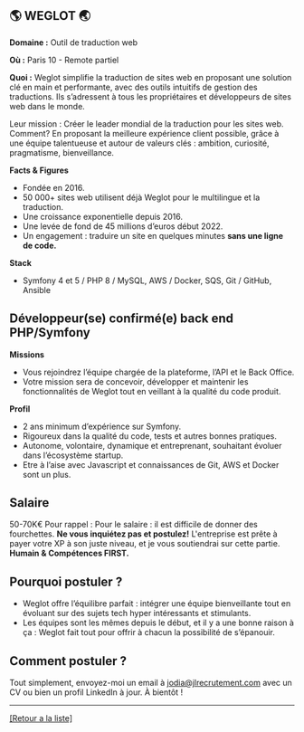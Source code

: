 ## 🌎 WEGLOT 🌏

**Domaine :** Outil de traduction web 

**Où :** Paris 10 - Remote partiel 

**Quoi :** Weglot simplifie la traduction de sites web en proposant une solution clé en main et performante, avec des outils intuitifs de gestion des traductions. Ils s’adressent à tous les propriétaires et développeurs de sites web dans le monde.

Leur mission :
Créer le leader mondial de la traduction pour les sites web. Comment? En proposant la meilleure expérience client possible, grâce à une équipe talentueuse et autour de valeurs clés : ambition, curiosité, pragmatisme, bienveillance. 

**Facts & Figures**
* Fondée en 2016.
* 50 000+ sites web utilisent déjà Weglot pour le multilingue et la traduction.
* Une croissance exponentielle depuis 2016. 
* Une levée de fond de 45 millions d’euros début 2022. 
* Un engagement : traduire un site en quelques minutes **sans une ligne de code.** 

**Stack**
* Symfony 4 et 5 / PHP 8 / MySQL, AWS / Docker, SQS, Git / GitHub, Ansible


## Développeur(se) confirmé(e) back end PHP/Symfony  

**Missions**

* Vous rejoindrez l’équipe chargée de la plateforme, l’API et le Back Office.
* Votre mission sera de concevoir, développer et maintenir les fonctionnalités de Weglot tout en veillant à la qualité du code produit.  

**Profil**

* 2 ans minimum d’expérience sur Symfony. 
* Rigoureux dans la qualité du code, tests et autres bonnes pratiques. 
* Autonome, volontaire, dynamique et entreprenant, souhaitant évoluer dans l’écosystème startup. 
* Etre à l’aise avec Javascript et connaissances de Git, AWS et Docker sont un plus. 

## Salaire 

50-70K€
Pour rappel :  Pour le salaire : il est difficile de donner des fourchettes. **Ne vous inquiétez pas et postulez!** L'entreprise est prête à payer votre XP à son juste niveau, et je vous soutiendrai sur cette partie. **Humain & Compétences FIRST.**

## Pourquoi postuler ?

* Weglot offre l’équilibre parfait : intégrer une équipe bienveillante tout en évoluant sur des sujets tech hyper intéressants et stimulants. 
* Les équipes sont les mêmes depuis le début, et il y a une bonne raison à ça : Weglot fait tout pour offrir à chacun la possibilité de s’épanouir. 

## Comment postuler ?
Tout simplement, envoyez-moi un email à jodia@jlrecrutement.com avec un CV ou bien un profil LinkedIn à jour. À bientôt !

----
<a href="https://github.com/jlondiche/job-board-php/blob/master/README.md">[Retour a la liste]</a>